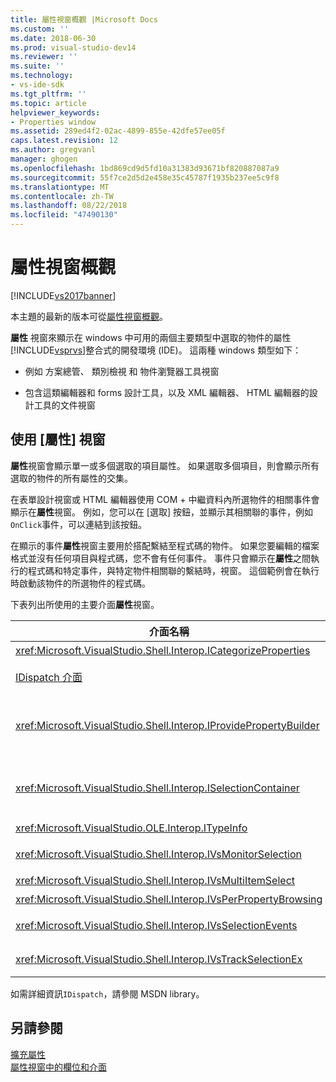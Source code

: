 ```yaml
---
title: 屬性視窗概觀 |Microsoft Docs
ms.custom: ''
ms.date: 2018-06-30
ms.prod: visual-studio-dev14
ms.reviewer: ''
ms.suite: ''
ms.technology:
- vs-ide-sdk
ms.tgt_pltfrm: ''
ms.topic: article
helpviewer_keywords:
- Properties window
ms.assetid: 289ed4f2-02ac-4899-855e-42dfe57ee05f
caps.latest.revision: 12
ms.author: gregvanl
manager: ghogen
ms.openlocfilehash: 1bd869cd9d5fd10a31383d93671bf820887087a9
ms.sourcegitcommit: 55f7ce2d5d2e458e35c45787f1935b237ee5c9f8
ms.translationtype: MT
ms.contentlocale: zh-TW
ms.lasthandoff: 08/22/2018
ms.locfileid: "47490130"
---
```

# <a name="properties-window-overview"></a>屬性視窗概觀
[!INCLUDE[vs2017banner](../../includes/vs2017banner.md)]

本主題的最新的版本可從[屬性視窗概觀](https://docs.microsoft.com/visualstudio/extensibility/internals/properties-window-overview)。  
  
**屬性** 視窗來顯示在 windows 中可用的兩個主要類型中選取的物件的屬性[!INCLUDE[vsprvs](../../includes/vsprvs-md.md)]整合式的開發環境 (IDE)。 這兩種 windows 類型如下：  
  
-   例如 方案總管、 類別檢視 和 物件瀏覽器工具視窗  
  
-   包含這類編輯器和 forms 設計工具，以及 XML 編輯器、 HTML 編輯器的設計工具的文件視窗  
  
## <a name="using-the-properties-window"></a>使用 [屬性] 視窗  
 **屬性**視窗會顯示單一或多個選取的項目屬性。 如果選取多個項目，則會顯示所有選取的物件的所有屬性的交集。  
  
 在表單設計視窗或 HTML 編輯器使用 COM + 中繼資料內所選物件的相關事件會顯示在**屬性**視窗。 例如，您可以在 [選取] 按鈕，並顯示其相關聯的事件，例如`OnClick`事件，可以連結到該按鈕。  
  
 在顯示的事件**屬性**視窗主要用於搭配繫結至程式碼的物件。 如果您要編輯的檔案格式並沒有任何項目與程式碼，您不會有任何事件。 事件只會顯示在**屬性**之間執行的程式碼和特定事件，與特定物件相關聯的繫結時，視窗。 這個範例會在執行時啟動該物件的所選物件的程式碼。  
  
 下表列出所使用的主要介面**屬性**視窗。  
  
|介面名稱|描述|  
|--------------------|-----------------|  
|<xref:Microsoft.VisualStudio.Shell.Interop.ICategorizeProperties>|提供類別，以一份**屬性**視窗，並將每一個屬性對應至分類。|  
|[IDispatch 介面](http://msdn.microsoft.com/en-us/ebbff4bc-36b2-4861-9efa-ffa45e013eb5)|公開物件的方法與屬性，以程式設計的工具以及其他支援自動化的應用程式。|  
|<xref:Microsoft.VisualStudio.Shell.Interop.IProvidePropertyBuilder>|提供呼叫的省略符號 （...） 按鈕*建造商*，開啟強制回應對話方塊視窗物件本身所實作。 值，輕鬆地型別不是使用者在文字欄位中時，會使用它。 比方說，它可能會用來開啟色彩選擇器可讓您決定的 RGB 值。|  
|<xref:Microsoft.VisualStudio.Shell.Interop.ISelectionContainer>|提供用來更新中所顯示資訊的物件的存取權**屬性**視窗。 <xref:Microsoft.VisualStudio.Shell.Interop.ISelectionContainer> 是由 Vspackage 實作針對每個視窗，其中包含要顯示的相關屬性與可選取物件。|  
|<xref:Microsoft.VisualStudio.OLE.Interop.ITypeInfo>|提供介面和結構的欄位類型的物件，例如方法的相關的資訊。|  
|<xref:Microsoft.VisualStudio.Shell.Interop.IVsMonitorSelection>|可讓 Vspackage 接收通知的選取項目事件，並擷取目前的專案階層架構、 項目、 項目值和命令 UI 內容的相關資訊。|  
|<xref:Microsoft.VisualStudio.Shell.Interop.IVsMultiItemSelect>|提供的環境具有多個選取項目存取權。|  
|<xref:Microsoft.VisualStudio.Shell.Interop.IVsPerPropertyBrowsing>|用來提供顯示在某些屬性上的名稱已當地語系化**屬性**視窗。|  
|<xref:Microsoft.VisualStudio.Shell.Interop.IVsSelectionEvents>|通知目前的選取項目，項目值或命令 UI 內容的變更已註冊的 Vspackage。|  
|<xref:Microsoft.VisualStudio.Shell.Interop.IVsTrackSelectionEx>|通知目前的選取範圍變更的環境，並提供新的選取項目與相關的階層] 和 [項目資訊的存取權。|  
  
 如需詳細資訊`IDispatch`，請參閱 MSDN library。  
  
## <a name="see-also"></a>另請參閱  
 [擴充屬性](../../extensibility/internals/extending-properties.md)   
 [屬性視窗中的欄位和介面](../../extensibility/internals/properties-window-fields-and-interfaces.md)

